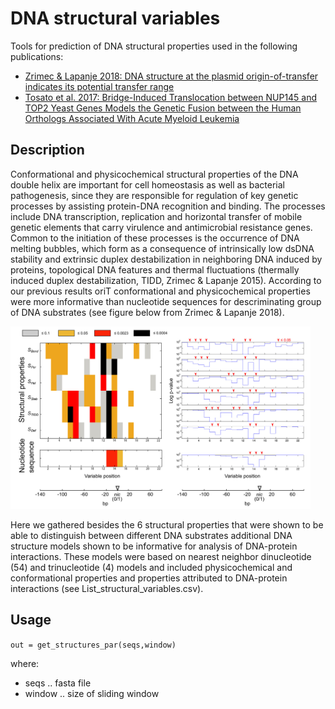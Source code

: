 # DNA structural variables

Tools for prediction of DNA structural properties used in the following publications:
* [Zrimec & Lapanje 2018: DNA structure at the plasmid origin-of-transfer indicates its potential transfer range](https://www.nature.com/articles/s41598-018-20157-y)
* [Tosato et al. 2017: Bridge-Induced Translocation between NUP145 and TOP2 Yeast Genes Models the Genetic Fusion between the Human Orthologs Associated With Acute Myeloid Leukemia](https://www.frontiersin.org/articles/10.3389/fonc.2017.00231/full)

## Description
Conformational and physicochemical structural properties of the DNA double helix are important for cell homeostasis as well as bacterial pathogenesis, since they are responsible for regulation of key genetic processes by assisting protein-DNA recognition and binding. The processes include DNA transcription, replication and horizontal transfer of mobile genetic elements that carry virulence and antimicrobial resistance genes. Common to the initiation of these processes is the occurrence of DNA melting bubbles, which form as a consequence of intrinsically low dsDNA stability and extrinsic duplex destabilization in neighboring DNA induced by proteins, topological DNA features and thermal fluctuations (thermally induced duplex destabilization, TIDD, Zrimec & Lapanje 2015). According to our previous results oriT conformational and physicochemical properties were more informative than nucleotide sequences for descriminating group of DNA substrates (see figure below from Zrimec & Lapanje 2018).

<img src="https://github.com/JanZrimec/DNA_structural_variables/blob/master/Figure_3.jpg" width="480">

Here we gathered besides the 6 structural properties that were shown to be able to distinguish between different DNA substrates additional DNA structure models shown to be informative for analysis of DNA-protein interactions. These models were based on nearest neighbor dinucleotide (54) and trinucleotide (4) models and included physicochemical and conformational properties and properties attributed to DNA-protein interactions (see List_structural_variables.csv).

## Usage
```out = get_structures_par(seqs,window)```

where:
* seqs .. fasta file
* window .. size of sliding window

